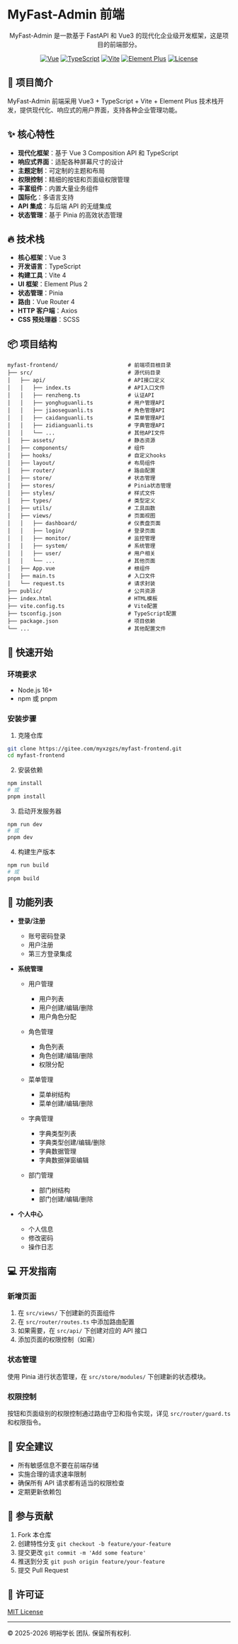 # MyFast-Admin 前端

<div align="center">

MyFast-Admin 是一款基于 FastAPI 和 Vue3 的现代化企业级开发框架，这是项目的前端部分。

[![Vue](https://img.shields.io/badge/Vue-3.x-brightgreen.svg)](https://vuejs.org/)
[![TypeScript](https://img.shields.io/badge/TypeScript-5.x-blue.svg)](https://www.typescriptlang.org/)
[![Vite](https://img.shields.io/badge/Vite-4.x-yellow.svg)](https://vitejs.dev/)
[![Element Plus](https://img.shields.io/badge/Element_Plus-2.x-blue.svg)](https://element-plus.org/)
[![License](https://img.shields.io/badge/License-MIT-green.svg)](LICENSE)

</div>

## 🌟 项目简介

MyFast-Admin 前端采用 Vue3 + TypeScript + Vite + Element Plus 技术栈开发，提供现代化、响应式的用户界面，支持各种企业管理功能。

## ✨ 核心特性

- **现代化框架**：基于 Vue 3 Composition API 和 TypeScript
- **响应式界面**：适配各种屏幕尺寸的设计
- **主题定制**：可定制的主题和布局
- **权限控制**：精细的按钮和页面级权限管理
- **丰富组件**：内置大量业务组件
- **国际化**：多语言支持
- **API 集成**：与后端 API 的无缝集成
- **状态管理**：基于 Pinia 的高效状态管理

## 🔥 技术栈

- **核心框架**：Vue 3
- **开发语言**：TypeScript
- **构建工具**：Vite 4
- **UI 框架**：Element Plus 2
- **状态管理**：Pinia
- **路由**：Vue Router 4
- **HTTP 客户端**：Axios
- **CSS 预处理器**：SCSS

## 📦 项目结构

```
myfast-frontend/                      # 前端项目根目录
├── src/                              # 源代码目录
│   ├── api/                          # API接口定义
│   │   ├── index.ts                  # API入口文件
│   │   ├── renzheng.ts               # 认证API
│   │   ├── yonghuguanli.ts           # 用户管理API
│   │   ├── jiaoseguanli.ts           # 角色管理API
│   │   ├── caidanguanli.ts           # 菜单管理API
│   │   ├── zidianguanli.ts           # 字典管理API
│   │   └── ...                       # 其他API文件
│   ├── assets/                       # 静态资源
│   ├── components/                   # 组件
│   ├── hooks/                        # 自定义hooks
│   ├── layout/                       # 布局组件
│   ├── router/                       # 路由配置
│   ├── store/                        # 状态管理
│   ├── stores/                       # Pinia状态管理
│   ├── styles/                       # 样式文件
│   ├── types/                        # 类型定义
│   ├── utils/                        # 工具函数
│   ├── views/                        # 页面视图
│   │   ├── dashboard/                # 仪表盘页面
│   │   ├── login/                    # 登录页面
│   │   ├── monitor/                  # 监控管理
│   │   ├── system/                   # 系统管理
│   │   ├── user/                     # 用户相关
│   │   └── ...                       # 其他页面
│   ├── App.vue                       # 根组件
│   ├── main.ts                       # 入口文件
│   └── request.ts                    # 请求封装
├── public/                           # 公共资源
├── index.html                        # HTML模板
├── vite.config.ts                    # Vite配置
├── tsconfig.json                     # TypeScript配置
├── package.json                      # 项目依赖
└── ...                               # 其他配置文件
```



## 🚀 快速开始

### 环境要求

- Node.js 16+
- npm 或 pnpm

### 安装步骤

1. 克隆仓库

```bash
git clone https://gitee.com/myxzgzs/myfast-frontend.git
cd myfast-frontend
```

2. 安装依赖

```bash
npm install
# 或
pnpm install
```

3. 启动开发服务器

```bash
npm run dev
# 或
pnpm dev
```

4. 构建生产版本

```bash
npm run build
# 或
pnpm build
```

## 📃 功能列表

- **登录/注册**
  - 账号密码登录
  - 用户注册
  - 第三方登录集成

- **系统管理**
  - 用户管理
    - 用户列表
    - 用户创建/编辑/删除
    - 用户角色分配
  
  - 角色管理
    - 角色列表
    - 角色创建/编辑/删除
    - 权限分配
  
  - 菜单管理
    - 菜单树结构
    - 菜单创建/编辑/删除
  
  - 字典管理
    - 字典类型列表
    - 字典类型创建/编辑/删除
    - 字典数据管理
    - 字典数据弹窗编辑
  
  - 部门管理
    - 部门树结构
    - 部门创建/编辑/删除

- **个人中心**
  - 个人信息
  - 修改密码
  - 操作日志

## 💻 开发指南

### 新增页面

1. 在 `src/views/` 下创建新的页面组件
2. 在 `src/router/routes.ts` 中添加路由配置
3. 如果需要，在 `src/api/` 下创建对应的 API 接口
4. 添加页面的权限控制（如需）

### 状态管理

使用 Pinia 进行状态管理，在 `src/store/modules/` 下创建新的状态模块。

### 权限控制

按钮和页面级别的权限控制通过路由守卫和指令实现，详见 `src/router/guard.ts` 和权限指令。

## 🔐 安全建议

- 所有敏感信息不要在前端存储
- 实施合理的请求速率限制
- 确保所有 API 请求都有适当的权限检查
- 定期更新依赖包

## 🤝 参与贡献

1. Fork 本仓库
2. 创建特性分支 `git checkout -b feature/your-feature`
3. 提交更改 `git commit -m 'Add some feature'`
4. 推送到分支 `git push origin feature/your-feature`
5. 提交 Pull Request

## 📄 许可证

[MIT License](LICENSE)

---

© 2025-2026 明裕学长 团队. 保留所有权利.
